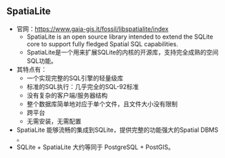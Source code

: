 ## SpatiaLite
- 官网：https://www.gaia-gis.it/fossil/libspatialite/index
	- SpatiaLite is an open source library intended to extend the SQLite core to support fully fledged Spatial SQL capabilities.
	- SpatiaLite是一个用来扩展SQLite的内核的开源库，支持完全成熟的空间SQL功能。
- 其特点有：
	- 一个实现完整的SQL引擎的轻量级库
	- 标准的SQL执行：几乎完全的SQL-92标准
	- 没有复杂的客户端/服务器结构
	- 整个数据库简单地对应于单个文件，且文件大小没有限制
	- 跨平台
	- 无需安装，无需配置
- SpatiaLite 能够流畅的集成到SQLite，提供完整的功能强大的Spatial DBMS 。
- SQLite + SpatiaLite 大约等同于 PostgreSQL + PostGIS。
